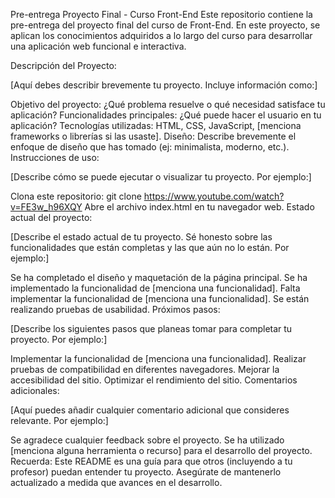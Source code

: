 Pre-entrega Proyecto Final - Curso Front-End
Este repositorio contiene la pre-entrega del proyecto final del curso de Front-End. En este proyecto, se aplican los conocimientos adquiridos a lo largo del curso para desarrollar una aplicación web funcional e interactiva.

Descripción del Proyecto:

[Aquí debes describir brevemente tu proyecto.  Incluye información como:]

Objetivo del proyecto: ¿Qué problema resuelve o qué necesidad satisface tu aplicación?
Funcionalidades principales: ¿Qué puede hacer el usuario en tu aplicación?
Tecnologías utilizadas: HTML, CSS, JavaScript, [menciona frameworks o librerías si las usaste].
Diseño: Describe brevemente el enfoque de diseño que has tomado (ej: minimalista, moderno, etc.).
Instrucciones de uso:

[Describe cómo se puede ejecutar o visualizar tu proyecto. Por ejemplo:]

Clona este repositorio: git clone https://www.youtube.com/watch?v=FE3w_h96XQY
Abre el archivo index.html en tu navegador web.
Estado actual del proyecto:

[Describe el estado actual de tu proyecto.  Sé honesto sobre las funcionalidades que están completas y las que aún no lo están. Por ejemplo:]

Se ha completado el diseño y maquetación de la página principal.
Se ha implementado la funcionalidad de [menciona una funcionalidad].
Falta implementar la funcionalidad de [menciona una funcionalidad].
Se están realizando pruebas de usabilidad.
Próximos pasos:

[Describe los siguientes pasos que planeas tomar para completar tu proyecto. Por ejemplo:]

Implementar la funcionalidad de [menciona una funcionalidad].
Realizar pruebas de compatibilidad en diferentes navegadores.
Mejorar la accesibilidad del sitio.
Optimizar el rendimiento del sitio.
Comentarios adicionales:

[Aquí puedes añadir cualquier comentario adicional que consideres relevante. Por ejemplo:]

Se agradece cualquier feedback sobre el proyecto.
Se ha utilizado [menciona alguna herramienta o recurso] para el desarrollo del proyecto.
Recuerda: Este README es una guía para que otros (incluyendo a tu profesor) puedan entender tu proyecto. Asegúrate de mantenerlo actualizado a medida que avances en el desarrollo.







